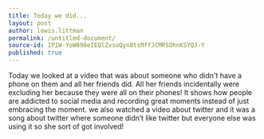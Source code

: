 ```yaml
---
title: Today we did...
layout: post
author: lewis.littman
permalink: /untitled-document/
source-id: 1P1W-YoW898eIEQlZxsoQyn8tsMffJCMRSOhnKSYQJ-Y
published: true
---
```

Today we looked at a video that was about someone who didn't have a phone on them and all her friends did. All her friends incidentally were excluding her because they were all on their phones! It shows how people are addicted to social media and recording great moments instead of just embracing the moment. we also watched a video about twitter and it was a song about twitter where someone didn’t like twitter but everyone else was using it so she sort of got involved!

